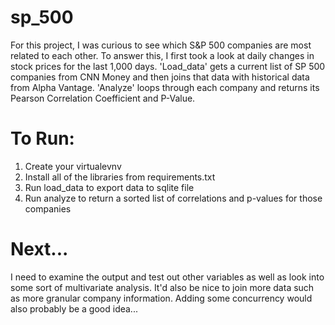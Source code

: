 # sp_500
For this project, I was curious to see which S&P 500 companies are most related to each other.  To answer this, I first took a look at daily changes in stock prices for the last 1,000 days.  'Load_data' gets a current list of SP 500 companies from CNN Money and then joins that data with historical data from Alpha Vantage.  'Analyze' loops through each company and returns its Pearson Correlation Coefficient and P-Value.

# To Run:
1. Create your virtualevnv
2. Install all of the libraries from requirements.txt
3. Run load_data to export data to sqlite file
4. Run analyze to return a sorted list of correlations and p-values for those companies

# Next...
I need to examine the output and test out other variables as well as look into some sort of multivariate analysis.  It'd also be nice to join more data such as more granular company information.  Adding some concurrency would also probably be a good idea...